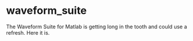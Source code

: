waveform_suite
==============

The Waveform Suite for Matlab is getting long in the tooth and could use a refresh. Here it is.
